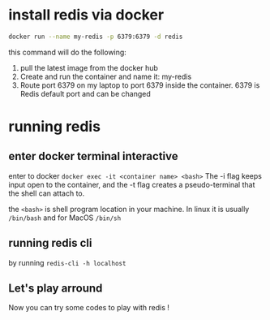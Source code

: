 # install redis via docker


```sh
docker run --name my-redis -p 6379:6379 -d redis
```

this command will do the following:

1. pull the latest image from the docker hub
2. Create and run the container and name it: my-redis
3. Route port 6379 on my laptop to port 6379 inside the container. 6379 is Redis default port and can be changed


# running redis

## enter docker terminal interactive

enter to docker `docker exec -it <container name> <bash>` The -i flag keeps input open to the container, and the -t flag creates a pseudo-terminal that the shell can attach to. 

the `<bash>` is shell program location in your machine. In linux it is usually `/bin/bash` and for MacOS `/bin/sh`

## running redis cli

by running `redis-cli -h localhost`

## Let's play arround

Now you can try some codes to play with redis !

